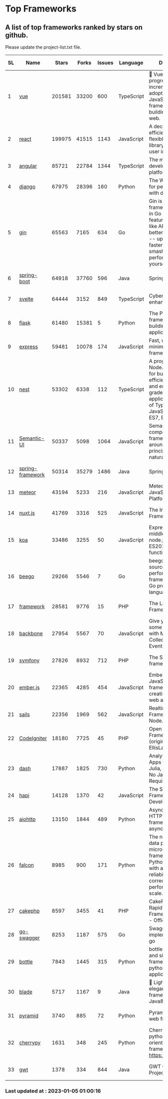 # Top Frameworks
## A list of top frameworks ranked by stars on github.  
Please update the project-list.txt file.

| SL| Name  | Stars| Forks| Issues | Language | Description | Last Commit |
| --| ------| -----| ---- | ------ | -------- | ----------- | ----------- |
| 1 | [vue](https://github.com/vuejs/vue) | 201581 | 33200 | 600 | TypeScript | 🖖 Vue.js is a progressive, incrementally-adoptable JavaScript framework for building UI on the web. | 2022-12-27 21:38:05 |
| 2 | [react](https://github.com/facebook/react) | 199975 | 41515 | 1143 | JavaScript | A declarative, efficient, and flexible JavaScript library for building user interfaces. | 2023-01-04 22:31:13 |
| 3 | [angular](https://github.com/angular/angular) | 85721 | 22784 | 1344 | TypeScript | The modern web developer’s platform | 2023-01-04 20:29:16 |
| 4 | [django](https://github.com/django/django) | 67975 | 28396 | 160 | Python | The Web framework for perfectionists with deadlines. | 2023-01-04 12:26:34 |
| 5 | [gin](https://github.com/gin-gonic/gin) | 65563 | 7165 | 634 | Go | Gin is a HTTP web framework written in Go (Golang). It features a Martini-like API with much better performance -- up to 40 times faster. If you need smashing performance, get yourself some Gin. | 2023-01-03 03:39:57 |
| 6 | [spring-boot](https://github.com/spring-projects/spring-boot) | 64918 | 37760 | 596 | Java | Spring Boot | 2023-01-03 16:09:51 |
| 7 | [svelte](https://github.com/sveltejs/svelte) | 64444 | 3152 | 849 | TypeScript | Cybernetically enhanced web apps | 2023-01-03 03:49:02 |
| 8 | [flask](https://github.com/pallets/flask) | 61480 | 15381 | 5 | Python | The Python micro framework for building web applications. | 2023-01-04 21:06:35 |
| 9 | [express](https://github.com/expressjs/express) | 59481 | 10078 | 174 | JavaScript | Fast, unopinionated, minimalist web framework for node. | 2022-10-08 20:11:42 |
| 10 | [nest](https://github.com/nestjs/nest) | 53302 | 6338 | 112 | TypeScript | A progressive Node.js framework for building efficient, scalable, and enterprise-grade server-side applications on top of TypeScript & JavaScript (ES6, ES7, ES8) 🚀 | 2023-01-03 08:18:13 |
| 11 | [Semantic-UI](https://github.com/Semantic-Org/Semantic-UI) | 50337 | 5098 | 1064 | JavaScript | Semantic is a UI component framework based around useful principles from natural language. | 2022-10-06 20:02:37 |
| 12 | [spring-framework](https://github.com/spring-projects/spring-framework) | 50314 | 35279 | 1486 | Java | Spring Framework | 2023-01-04 18:11:54 |
| 13 | [meteor](https://github.com/meteor/meteor) | 43194 | 5233 | 216 | JavaScript | Meteor, the JavaScript App Platform | 2023-01-04 18:43:45 |
| 14 | [nuxt.js](https://github.com/nuxt/nuxt.js) | 41769 | 3316 | 525 | JavaScript | The Intuitive Vue(2) Framework | 2022-12-19 17:01:27 |
| 15 | [koa](https://github.com/koajs/koa) | 33486 | 3255 | 50 | JavaScript | Expressive middleware for node.js using ES2017 async functions | 2023-01-02 06:55:07 |
| 16 | [beego](https://github.com/beego/beego) | 29266 | 5546 | 7 | Go | beego is an open-source, high-performance web framework for the Go programming language. | 2022-12-26 15:53:27 |
| 17 | [framework](https://github.com/laravel/framework) | 28581 | 9776 | 15 | PHP | The Laravel Framework. | 2023-01-04 23:11:02 |
| 18 | [backbone](https://github.com/jashkenas/backbone) | 27954 | 5567 | 70 | JavaScript | Give your JS App some Backbone with Models, Views, Collections, and Events | 2023-01-04 11:09:21 |
| 19 | [symfony](https://github.com/symfony/symfony) | 27826 | 8932 | 712 | PHP | The Symfony PHP framework | 2023-01-04 18:29:28 |
| 20 | [ember.js](https://github.com/emberjs/ember.js) | 22365 | 4285 | 454 | JavaScript | Ember.js - A JavaScript framework for creating ambitious web applications | 2023-01-03 22:27:48 |
| 21 | [sails](https://github.com/balderdashy/sails) | 22356 | 1969 | 562 | JavaScript | Realtime MVC Framework for Node.js | 2022-11-21 02:21:42 |
| 22 | [CodeIgniter](https://github.com/bcit-ci/CodeIgniter) | 18180 | 7725 | 45 | PHP | Open Source PHP Framework (originally from EllisLab) | 2022-12-01 11:38:45 |
| 23 | [dash](https://github.com/plotly/dash) | 17887 | 1825 | 730 | Python | Analytical Web Apps for Python, R, Julia, and Jupyter. No JavaScript Required. | 2022-12-17 15:12:48 |
| 24 | [hapi](https://github.com/hapijs/hapi) | 14128 | 1370 | 42 | JavaScript | The Simple, Secure Framework Developers Trust | 2022-12-23 20:15:56 |
| 25 | [aiohttp](https://github.com/aio-libs/aiohttp) | 13150 | 1844 | 489 | Python | Asynchronous HTTP client/server framework for asyncio and Python | 2022-12-30 13:42:44 |
| 26 | [falcon](https://github.com/falconry/falcon) | 8985 | 900 | 171 | Python | The no-magic web data plane API and microservices framework for Python developers, with a focus on reliability, correctness, and performance at scale. | 2022-12-02 14:57:32 |
| 27 | [cakephp](https://github.com/cakephp/cakephp) | 8597 | 3455 | 41 | PHP | CakePHP: The Rapid Development Framework for PHP - Official Repository | 2023-01-04 19:57:23 |
| 28 | [go-swagger](https://github.com/go-swagger/go-swagger) | 8253 | 1187 | 575 | Go | Swagger 2.0 implementation for go | 2022-12-18 01:03:36 |
| 29 | [bottle](https://github.com/bottlepy/bottle) | 7843 | 1445 | 315 | Python | bottle.py is a fast and simple micro-framework for python web-applications. | 2022-09-05 15:24:52 |
| 30 | [blade](https://github.com/lets-blade/blade) | 5717 | 1167 | 9 | Java | :rocket: Lightning fast and elegant mvc framework for Java8 | 2022-05-10 12:38:06 |
| 31 | [pyramid](https://github.com/Pylons/pyramid) | 3740 | 885 | 72 | Python | Pyramid - A Python web framework | 2022-12-31 00:58:19 |
| 32 | [cherrypy](https://github.com/cherrypy/cherrypy) | 1631 | 348 | 245 | Python | CherryPy is a pythonic, object-oriented HTTP framework.      https://cherrypy.dev | 2023-01-03 01:25:54 |
| 33 | [gwt](https://github.com/gwtproject/gwt) | 1378 | 334 | 844 | Java | GWT Open Source Project | 2022-11-30 14:11:08 |

### Last updated at : 2023-01-05 01:00:16

